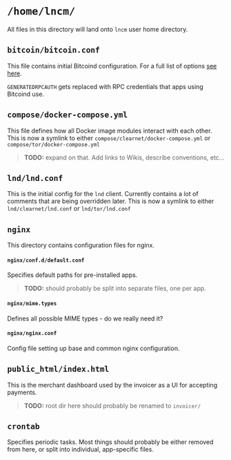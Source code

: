# `/home/lncm/`

All files in this directory will land onto `lncm` user home directory.

## `bitcoin/bitcoin.conf` 

This file contains initial Bitcoind configuration. For a full list of options [see here].

`GENERATEDRPCAUTH` gets replaced with RPC credentials that apps using Bitcoind use.

[see here]: https://en.bitcoin.it/wiki/Running_Bitcoin


## `compose/docker-compose.yml`

This file defines how all Docker image modules interact with each other. This is now a symlink to either ```compose/clearnet/docker-compose.yml``` or ```compose/tor/docker-compose.yml```

> **TODO:** expand on that. Add links to Wikis, describe conventions, etc…


## `lnd/lnd.conf`

This is the initial config for the `lnd` client. Currently contains a lot of comments that are being overridden later. This is now a symlink to either ```lnd/clearnet/lnd.conf``` or ```lnd/tor/lnd.conf```


## `nginx`

This directory contains configuration files for nginx.

#### `nginx/conf.d/default.conf`

Specifies default paths for pre-installed apps.

> **TODO:** should probably be split into separate files, one per app.

#### `nginx/mime.types`

Defines all possible MIME types - do we really need it?

#### `nginx/nginx.conf`

Config file setting up base and common nginx configuration. 


## `public_html/index.html`

This is the merchant dashboard used by the invoicer as a UI for accepting payments.

> **TODO:** root dir here should probably be renamed to `invoicer/`


## `crontab`

Specifies periodic tasks. Most things should probably be either removed from here, or split into individual, app-specific files.
